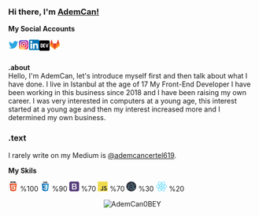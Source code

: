 ### Hi there, I'm [AdemCan!](https://mr.ademcan.cf) 

**My Social Accounts**

<a href="https://twitter.com/Can0Bey">
  <img align="left" alt="AdemCan | Twitter" width="21px" src="https://raw.githubusercontent.com/AdemCan0BEY/AdemCan0BEY/master/assets/twitter.svg" />
</a>

<a href="https://www.instagram.com/ademcancertel_/">
  <img align="left" alt="AdemCan | İnstagram" width="21px" src="image/instagram.png" />
</a>

<a href="https://www.linkedin.com/in/ademcan-certel-24aa411b2/">
  <img align="left" alt="AdemCan | Linkedin" width="21px" src="image/174857.png" />
</a>

<a href="https://dev.to/ademcan/">
  <img align="left" alt="AdemCan | Dev" width="21px" src="https://github.com/AdemCan0BEY/AdemCan0BEY/blob/master/image/dev-icon.svg" />
</a>

<a href="https://gitlab.com/AdemCan0BEY">
  <img align="left" alt="AdemCan | GitLab" width="21px" src="https://github.com/AdemCan0BEY/AdemCan0BEY/blob/master/image/GitLab.svg" />
</a>


<br />
<br />

**.about**<br>
Hello, I'm AdemCan, let's introduce myself first and then talk about what I have done. I live in Istanbul at the age of 17 My Front-End Developer I have been working in this business since 2018 and I have been raising my own career. I was very interested in computers at a young age, this interest started at a young age and then my interest increased more and I determined my own business.


### .text
I rarely write on my Medium is [@ademcancertel619](https://medium.com/@ademcancertel619).<br>

**My Skils**  

<code><img height="20" src="https://raw.githubusercontent.com/github/explore/80688e429a7d4ef2fca1e82350fe8e3517d3494d/topics/html/html.png"></code> %100
<code><img height="20" src="https://raw.githubusercontent.com/github/explore/80688e429a7d4ef2fca1e82350fe8e3517d3494d/topics/css/css.png"></code> %90
<code><img height="20" src="image/bootstrap.png"></code> %70
<code><img height="20" src="https://raw.githubusercontent.com/github/explore/80688e429a7d4ef2fca1e82350fe8e3517d3494d/topics/javascript/javascript.png"></code> %70
<code><img height="20" src="image/electronjs.png"></code> %30
<code><img height="20" src="image/reactjs.png"></code> %20






<p align="center"><img src="https://github-readme-stats.vercel.app/api?username=AdemCan0BEY&bg_color=30,e96443,904e95&title_color=fff&text_color=fff"" alt="AdemCan0BEY" /></p>
